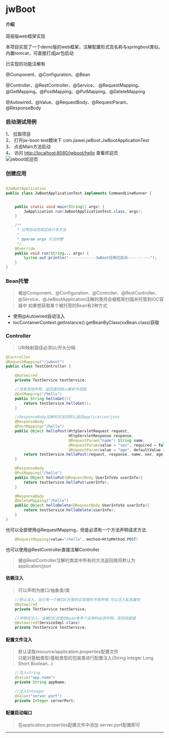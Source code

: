 # jwBoot

#### 介绍
简易版web框架实现

本项目实现了一个demo版的web框架，注解配置形式及名称与springboot类似，内置tomcat，可直接打成jar包启动

已实现的功能注解有

@Component、@Configuration、@Bean

@Controller、@RestController、@Service、 @RequestMapping、@GetMapping、@PostMapping、@PutMapping、@DeleteMapping

@Autowired、@Value、@RequestBody、@RequestParam、@ResponseBody

### 启动测试用例
1、 拉取项目  
2、 打开jw-boot-test模块下 com.jiawei.jwBoot.JwBootApplicationTest   
3、 点击Main方法启动  
4、 访问 [http://localhost:8080/jwboot/hello](http://localhost:8080/jwboot/hello) 查看欢迎页  
![jwboot欢迎页](https://images.gitee.com/uploads/images/2020/0512/105156_759eecf5_4928216.png "hello.png")

### 创建应用

```java

@JwBootApplication
public class JwBootApplicationTest implements CommandLineRunner {


    public static void main(String[] args) {
        JwApplication.run(JwBootApplicationTest.class, args);
    }

    /**
     * 应用启动完成后执行本方法
     *
     * @param args 方法参数
     */
    @Override
    public void run(String... args) {
        System.out.println("------------JwBoot应用已启动----------");
    }
}
```

### Bean托管
> 被@Component、@Configuration、@Controller、@RestController、@Service、@JwBootApplication注解的类将会被框架扫描并托管到IOC容器中
> 如果想获取某个被托管的Bean有2种方式
* 使用@Autowired自动注入
* IocContainerContext.getInstance().getBeanByClass(xxBean.class)获取


### Controller
> URI映射路径必须以/开头分隔

```java
@Controller
@RequestMapping("/jwboot")
public class TestController {

    @Autowired
    private TestService testService;

    //没有其他声明，返回值将默认解析为视图
    @GetMapping("/hello")
    public String helloGet(){
        return testService.helloGet();
    }

    //ResponseBody注解的方法将默认返回application/json
    @ResponseBody
    @PostMapping("/hello")
    public Object helloPost(HttpServletRequest request,
                            HttpServletResponse response,
                            @RequestParam("name") String name,
                            @RequestParam(value = "sex", required = false) String sex,
                            @RequestParam(value = "age", defaultValue = "20") Integer age){
        return testService.helloPost(request, response, name, sex, age);
    }

    @ResponseBody
    @PutMapping("/hello")
    public Object helloPut(@RequestBody UserInfoVo userInfo){
        return testService.helloPut(userInfo);
    }

    @ResponseBody
    @DeleteMapping("/hello")
    public Object helloDelete(@RequestBody UserInfoVo userInfo){
        return testService.helloDelete(userInfo);
    }
}
```
也可以全部使用@RequestMapping，但是必须有一个方法声明请求方法
```java
    @RequestMapping(value="/hello", method=HttpMethod.POST)
```
 
也可以使用@RestController直接注解Controller
> 被@RestController注解的类其中所有的方法返回值将默认为application/json

  
#### 依赖注入
> 可以声明为接口/抽象类/类
```java
    //默认注入，当只有一个被IOC托管的实现类时不用声明,可以注入私有属性
    @Autowired
    private TestService testService;

    //声明式注入，当被IOC托管的bean有多个实例时必须声明，否则将报错
    @Autowired(ServiceImpl.class)
    private TestService testService;
```
#### 配置文件注入
> 默认读取resource/application.properties配置文件      
> 只能对基础类型/基础类型的包装类进行配置注入(String Integer Long Short Boolean...)
 ```java
     //注入string
     @Value("app.name")
     private String appName;
 
     //注入Inteager
     @Value("server.port")
     private Integer serverPort;
 ```

#### 配置启动端口
> 在application.properties配置文件中添加 server.port配置即可
-----
